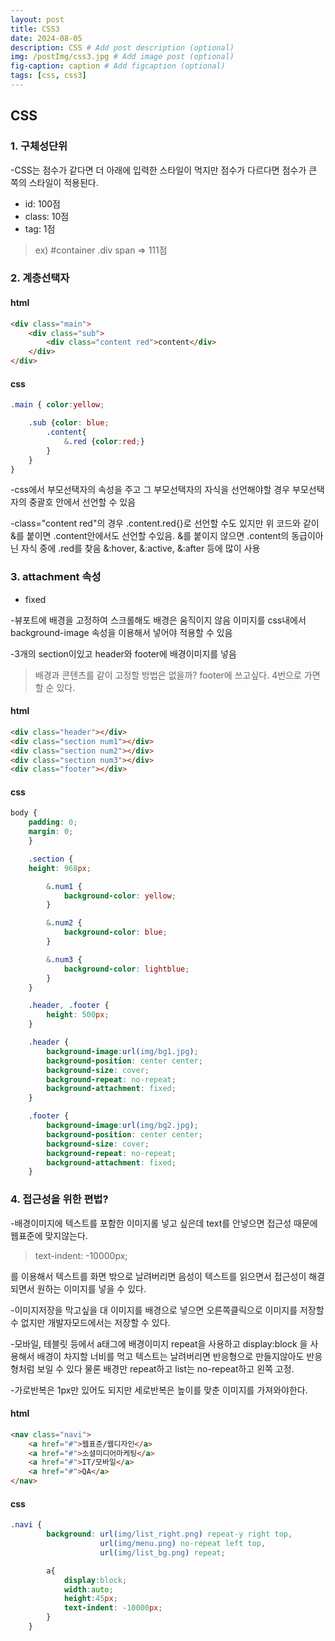 ```yaml
---
layout: post
title: CSS3
date: 2024-08-05
description: CSS # Add post description (optional)
img: /postImg/css3.jpg # Add image post (optional)
fig-caption: caption # Add figcaption (optional)
tags: [css, css3]
---
```

## CSS

### 1. 구체성단위
-CSS는 점수가 같다면 더 아래에 입력한 스타일이 먹지만 점수가 다르다면 점수가 큰 쪽의 스타일이 적용된다.
 - id: 100점   
 - class: 10점   
 - tag: 1점   
 > ex) #container .div span => 111점

### 2. 계층선택자

#### html
```html
<div class="main">
    <div class="sub">
        <div class="content red">content</div>
    </div>
</div>
```
#### css
```css
.main { color:yellow;

    .sub {color: blue;
        .content{
            &.red {color:red;}
        }
    }
}
```
-css에서 부모선택자의 속성을 주고 그 부모선택자의 자식을 선언해야할 경우 부모선택자의 중괄호 안에서 선언할 수 있음   

-class="content red"의 경우 .content.red{}로 선언할 수도 있지만 위 코드와 같이 &를 붙이면 .content안에서도 선언할 수있음. &를 붙이지 않으면 .content의 동급이아닌 자식 중에 .red를 찾음 &:hover, &:active, &:after 등에 많이 사용

### 3. attachment 속성

- fixed

-뷰포트에 배경을 고정하여 스크롤해도 배경은 움직이지 않음 이미지를 css내에서 background-image 속성을 이용해서 넣어야 적용할 수 있음  

-3개의 section이있고 header와 footer에 배경이미지를 넣음
> 배경과 콘텐츠를 같이 고정할 방법은 없을까? footer에 쓰고싶다. 4번으로 가면 할 순 있다.

#### html
```html
<div class="header"></div>
<div class="section num1"></div>
<div class="section num2"></div>
<div class="section num3"></div>
<div class="footer"></div>
```
#### css
```css
body {
    padding: 0;
    margin: 0;
    }

    .section {
    height: 968px;

        &.num1 {
            background-color: yellow;
        }

        &.num2 {
            background-color: blue;
        }

        &.num3 {
            background-color: lightblue;
        }
    }

    .header, .footer {
        height: 500px;
    }

    .header {
        background-image:url(img/bg1.jpg);
        background-position: center center;
        background-size: cover;
        background-repeat: no-repeat;
        background-attachment: fixed;
    }

    .footer {
        background-image:url(img/bg2.jpg);
        background-position: center center;
        background-size: cover;
        background-repeat: no-repeat;
        background-attachment: fixed;
    }
```   

### 4. 접근성을 위한 편법?
-배경이미지에 텍스트를 포함한 이미지롤 넣고 싶은데 text를 안넣으면 접근성 때문에 웹표준에 맞지않는다. 
> text-indent: -10000px;   

를 이용해서 텍스트를 화면 밖으로 날려버리면 음성이 텍스트를 읽으면서 접근성이 해결되면서 원하는 이미지를 넣을 수 있다.   

-이미지저장을 막고싶을 대 이미지를 배경으로 넣으면 오른쪽클릭으로 이미지를 저장할 수 없지만 개발자모드에서는 저장할 수 있다.   

-모바일, 테블릿 등에서 a태그에 배경이미지 repeat을 사용하고 display:block 을 사용해서 배경이 차지할 너비를 먹고 텍스트는 날려버리면 반응형으로 만들지않아도 반응형처럼 보일 수 있다 물론 배경만 repeat하고 list는 no-repeat하고 왼쪽 고정.   

-가로반복은 1px만 있어도 되지만 세로반복은 높이를 맞춘 이미지를 가져와야한다.

#### html
```html
<nav class="navi">
    <a href="#">웹표준/웹디자인</a>
    <a href="#">소셜미디어마케팅</a>
    <a href="#">IT/모바일</a>
    <a href="#">QA</a>
</nav>
```
#### css
```css
.navi {
        background: url(img/list_right.png) repeat-y right top,
                    url(img/menu.png) no-repeat left top,
                    url(img/list_bg.png) repeat;

        a{
            display:block;
            width:auto;
            height:45px;
            text-indent: -10000px;
        }
    }
```
